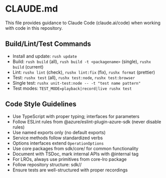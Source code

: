 # CLAUDE.md

This file provides guidance to Claude Code (claude.ai/code) when working with code in this repository.

## Build/Lint/Test Commands
- Install and update: `rush update`
- Build: `rush build` (all), `rush build -t <packagename>` (single), `rushx build` (current)
- Lint: `rushx lint` (check), `rushx lint:fix` (fix), `rushx format` (prettier)
- Test: `rushx test` (all), `rushx test:node`, `rushx test:browser`
- Single test: `rushx unit-test:node -- -t "test name pattern"`
- Test modes: `TEST_MODE=playback|record|live rushx test`

## Code Style Guidelines
- Use TypeScript with proper typing; interfaces for parameters
- Follow ESLint rules from @azure/eslint-plugin-azure-sdk (never disable rules)
- Use named exports only (no default exports)
- Service methods follow standardized verbs
- Options interfaces extend `OperationOptions`
- Use core packages from sdk/core/ for common functionality
- Document with TSDoc, mark internal APIs with @internal tag
- For LROs, always use primitives from core-lro package
- Follow repository structure: sdk/<servicename>/<packagename>
- Ensure tests are well-structured with proper recordings